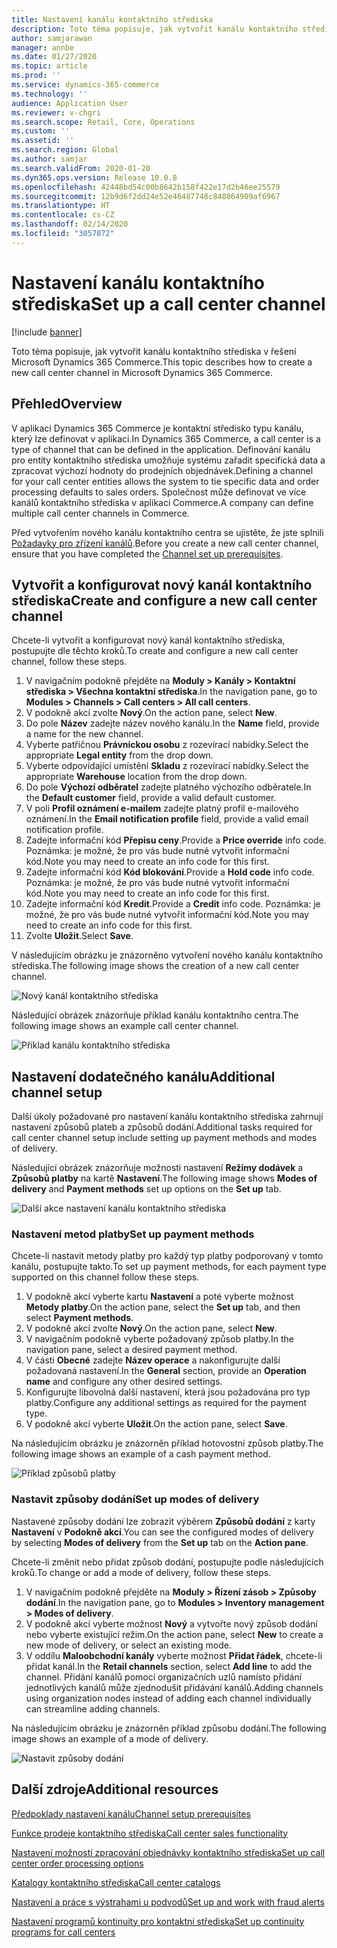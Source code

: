 ```yaml
---
title: Nastavení kanálu kontaktního střediska
description: Toto téma popisuje, jak vytvořit kanálu kontaktního střediska v řešení Microsoft Dynamics 365 Commerce.
author: samjarawan
manager: annbe
ms.date: 01/27/2020
ms.topic: article
ms.prod: ''
ms.service: dynamics-365-commerce
ms.technology: ''
audience: Application User
ms.reviewer: v-chgri
ms.search.scope: Retail, Core, Operations
ms.custom: ''
ms.assetid: ''
ms.search.region: Global
ms.author: samjar
ms.search.validFrom: 2020-01-20
ms.dyn365.ops.version: Release 10.0.8
ms.openlocfilehash: 42448bd54c00b8642b158f422e17d2b46ee25579
ms.sourcegitcommit: 12b9d6f2dd24e52e46487748c848864909af6967
ms.translationtype: HT
ms.contentlocale: cs-CZ
ms.lasthandoff: 02/14/2020
ms.locfileid: "3057872"
---
```

# <a name="set-up-a-call-center-channel"></a><span data-ttu-id="3f2f9-103">Nastavení kanálu kontaktního střediska</span><span class="sxs-lookup"><span data-stu-id="3f2f9-103">Set up a call center channel</span></span>


[!include [banner](includes/banner.md)]

<span data-ttu-id="3f2f9-104">Toto téma popisuje, jak vytvořit kanálu kontaktního střediska v řešení Microsoft Dynamics 365 Commerce.</span><span class="sxs-lookup"><span data-stu-id="3f2f9-104">This topic describes how to create a new call center channel in Microsoft Dynamics 365 Commerce.</span></span>

## <a name="overview"></a><span data-ttu-id="3f2f9-105">Přehled</span><span class="sxs-lookup"><span data-stu-id="3f2f9-105">Overview</span></span>

<span data-ttu-id="3f2f9-106">V aplikaci Dynamics 365 Commerce je kontaktní středisko typu kanálu, který lze definovat v aplikaci.</span><span class="sxs-lookup"><span data-stu-id="3f2f9-106">In Dynamics 365 Commerce, a call center is a type of channel that can be defined in the application.</span></span> <span data-ttu-id="3f2f9-107">Definování kanálu pro entity kontaktního střediska umožňuje systému zařadit specifická data a zpracovat výchozí hodnoty do prodejních objednávek.</span><span class="sxs-lookup"><span data-stu-id="3f2f9-107">Defining a channel for your call center entities allows the system to tie specific data and order processing defaults to sales orders.</span></span> <span data-ttu-id="3f2f9-108">Společnost může definovat ve více kanálů kontaktního střediska v aplikaci Commerce.</span><span class="sxs-lookup"><span data-stu-id="3f2f9-108">A company can define multiple call center channels in Commerce.</span></span> 

<span data-ttu-id="3f2f9-109">Před vytvořením nového kanálu kontaktního centra se ujistěte, že jste splnili [Požadavky pro zřízení kanálů](channels-prerequisites.md).</span><span class="sxs-lookup"><span data-stu-id="3f2f9-109">Before you create a new call center channel, ensure that you have completed the [Channel set up prerequisites](channels-prerequisites.md).</span></span>

## <a name="create-and-configure-a-new-call-center-channel"></a><span data-ttu-id="3f2f9-110">Vytvořit a konfigurovat nový kanál kontaktního střediska</span><span class="sxs-lookup"><span data-stu-id="3f2f9-110">Create and configure a new call center channel</span></span>

<span data-ttu-id="3f2f9-111">Chcete-li vytvořit a konfigurovat nový kanál kontaktního střediska, postupujte dle těchto kroků.</span><span class="sxs-lookup"><span data-stu-id="3f2f9-111">To create and configure a new call center channel, follow these steps.</span></span>

1. <span data-ttu-id="3f2f9-112">V navigačním podokně přejděte na **Moduly \> Kanály \> Kontaktní střediska \> Všechna kontaktní střediska**.</span><span class="sxs-lookup"><span data-stu-id="3f2f9-112">In the navigation pane, go to **Modules \> Channels \> Call centers \> All call centers**.</span></span>
1. <span data-ttu-id="3f2f9-113">V podokně akcí zvolte **Nový**.</span><span class="sxs-lookup"><span data-stu-id="3f2f9-113">On the action pane, select **New**.</span></span>
1. <span data-ttu-id="3f2f9-114">Do pole **Název** zadejte název nového kanálu.</span><span class="sxs-lookup"><span data-stu-id="3f2f9-114">In the **Name** field, provide a name for the new channel.</span></span>
1. <span data-ttu-id="3f2f9-115">Vyberte patřičnou **Právnickou osobu** z rozevírací nabídky.</span><span class="sxs-lookup"><span data-stu-id="3f2f9-115">Select the appropriate **Legal entity** from the drop down.</span></span>
1. <span data-ttu-id="3f2f9-116">Vyberte odpovídající umístění **Skladu** z rozevírací nabídky.</span><span class="sxs-lookup"><span data-stu-id="3f2f9-116">Select the appropriate **Warehouse** location from the drop down.</span></span>
1. <span data-ttu-id="3f2f9-117">Do pole **Výchozí odběratel** zadejte platného výchozího odběratele.</span><span class="sxs-lookup"><span data-stu-id="3f2f9-117">In the **Default customer** field, provide a valid default customer.</span></span>
1. <span data-ttu-id="3f2f9-118">V poli **Profil oznámení e-mailem** zadejte platný profil e-mailového oznámení.</span><span class="sxs-lookup"><span data-stu-id="3f2f9-118">In the **Email notification profile** field, provide a valid email notification profile.</span></span>
1. <span data-ttu-id="3f2f9-119">Zadejte informační kód **Přepisu ceny**.</span><span class="sxs-lookup"><span data-stu-id="3f2f9-119">Provide a **Price override** info code.</span></span> <span data-ttu-id="3f2f9-120">Poznámka: je možné, že pro vás bude nutné vytvořit informační kód.</span><span class="sxs-lookup"><span data-stu-id="3f2f9-120">Note you may need to create an info code for this first.</span></span>
1. <span data-ttu-id="3f2f9-121">Zadejte informační kód **Kód blokování**.</span><span class="sxs-lookup"><span data-stu-id="3f2f9-121">Provide a **Hold code** info code.</span></span> <span data-ttu-id="3f2f9-122">Poznámka: je možné, že pro vás bude nutné vytvořit informační kód.</span><span class="sxs-lookup"><span data-stu-id="3f2f9-122">Note you may need to create an info code for this first.</span></span>
1. <span data-ttu-id="3f2f9-123">Zadejte informační kód **Kredit**.</span><span class="sxs-lookup"><span data-stu-id="3f2f9-123">Provide a **Credit** info code.</span></span> <span data-ttu-id="3f2f9-124">Poznámka: je možné, že pro vás bude nutné vytvořit informační kód.</span><span class="sxs-lookup"><span data-stu-id="3f2f9-124">Note you may need to create an info code for this first.</span></span>
1. <span data-ttu-id="3f2f9-125">Zvolte **Uložit**.</span><span class="sxs-lookup"><span data-stu-id="3f2f9-125">Select **Save**.</span></span>

<span data-ttu-id="3f2f9-126">V následujícím obrázku je znázorněno vytvoření nového kanálu kontaktního střediska.</span><span class="sxs-lookup"><span data-stu-id="3f2f9-126">The following image shows the creation of a new call center channel.</span></span>

![Nový kanál kontaktního střediska](media/channel-setup-callcenter-1.png)

<span data-ttu-id="3f2f9-128">Následující obrázek znázorňuje příklad kanálu kontaktního centra.</span><span class="sxs-lookup"><span data-stu-id="3f2f9-128">The following image shows an example call center channel.</span></span>

![Příklad kanálu kontaktního střediska](media/channel-setup-callcenter-2.png)

## <a name="additional-channel-setup"></a><span data-ttu-id="3f2f9-130">Nastavení dodatečného kanálu</span><span class="sxs-lookup"><span data-stu-id="3f2f9-130">Additional channel setup</span></span>

<span data-ttu-id="3f2f9-131">Další úkoly požadované pro nastavení kanálu kontaktního střediska zahrnují nastavení způsobů plateb a způsobů dodání.</span><span class="sxs-lookup"><span data-stu-id="3f2f9-131">Additional tasks required for call center channel setup include setting up payment methods and modes of delivery.</span></span>

<span data-ttu-id="3f2f9-132">Následující obrázek znázorňuje možnosti nastavení **Režimy dodávek** a **Způsobů platby** na kartě **Nastavení**.</span><span class="sxs-lookup"><span data-stu-id="3f2f9-132">The following image shows **Modes of delivery** and **Payment methods** set up options on the **Set up** tab.</span></span>

![Další akce nastavení kanálu kontaktního střediska](media/channel-setup-callcenter-3.png)

### <a name="set-up-payment-methods"></a><span data-ttu-id="3f2f9-134">Nastavení metod platby</span><span class="sxs-lookup"><span data-stu-id="3f2f9-134">Set up payment methods</span></span>

<span data-ttu-id="3f2f9-135">Chcete-li nastavit metody platby pro každý typ platby podporovaný v tomto kanálu, postupujte takto.</span><span class="sxs-lookup"><span data-stu-id="3f2f9-135">To set up payment methods, for each payment type supported on this channel follow these steps.</span></span>

1. <span data-ttu-id="3f2f9-136">V podokně akcí vyberte kartu **Nastavení** a poté vyberte možnost **Metody platby**.</span><span class="sxs-lookup"><span data-stu-id="3f2f9-136">On the action pane, select the **Set up** tab, and then select **Payment methods**.</span></span>
1. <span data-ttu-id="3f2f9-137">V podokně akcí zvolte **Nový**.</span><span class="sxs-lookup"><span data-stu-id="3f2f9-137">On the action pane, select **New**.</span></span>
1. <span data-ttu-id="3f2f9-138">V navigačním podokně vyberte požadovaný způsob platby.</span><span class="sxs-lookup"><span data-stu-id="3f2f9-138">In the navigation pane, select a desired payment method.</span></span>
1. <span data-ttu-id="3f2f9-139">V části **Obecné** zadejte **Název operace** a nakonfigurujte další požadovaná nastavení.</span><span class="sxs-lookup"><span data-stu-id="3f2f9-139">In the **General** section, provide an **Operation name** and configure any other desired settings.</span></span>
1. <span data-ttu-id="3f2f9-140">Konfigurujte libovolná další nastavení, která jsou požadována pro typ platby.</span><span class="sxs-lookup"><span data-stu-id="3f2f9-140">Configure any additional settings as required for the payment type.</span></span>
1. <span data-ttu-id="3f2f9-141">V podokně akcí vyberte **Uložit**.</span><span class="sxs-lookup"><span data-stu-id="3f2f9-141">On the action pane, select **Save**.</span></span>

<span data-ttu-id="3f2f9-142">Na následujícím obrázku je znázorněn příklad hotovostní způsob platby.</span><span class="sxs-lookup"><span data-stu-id="3f2f9-142">The following image shows an example of a cash payment method.</span></span>

![Příklad způsobů platby](media/channel-setup-retail-5.png)

### <a name="set-up-modes-of-delivery"></a><span data-ttu-id="3f2f9-144">Nastavit způsoby dodání</span><span class="sxs-lookup"><span data-stu-id="3f2f9-144">Set up modes of delivery</span></span>

<span data-ttu-id="3f2f9-145">Nastavené způsoby dodání lze zobrazit výběrem **Způsobů dodání** z karty **Nastavení** v **Podokně akcí**.</span><span class="sxs-lookup"><span data-stu-id="3f2f9-145">You can see the configured modes of delivery by selecting **Modes of delivery** from the **Set up** tab on the **Action pane**.</span></span>  

<span data-ttu-id="3f2f9-146">Chcete-li změnit nebo přidat způsob dodání, postupujte podle následujících kroků.</span><span class="sxs-lookup"><span data-stu-id="3f2f9-146">To change or add a mode of delivery, follow these steps.</span></span>

1. <span data-ttu-id="3f2f9-147">V navigačním podokně přejděte na **Moduly \> Řízení zásob \> Způsoby dodání**.</span><span class="sxs-lookup"><span data-stu-id="3f2f9-147">In the navigation pane, go to **Modules \> Inventory management \> Modes of delivery**.</span></span>
1. <span data-ttu-id="3f2f9-148">V podokně akcí vyberte možnost **Nový** a vytvořte nový způsob dodání nebo vyberte existující režim.</span><span class="sxs-lookup"><span data-stu-id="3f2f9-148">On the action pane, select **New** to create a new mode of delivery, or select an existing mode.</span></span>
1. <span data-ttu-id="3f2f9-149">V oddílu **Maloobchodní kanály** vyberte možnost **Přidat řádek**, chcete-li přidat kanál.</span><span class="sxs-lookup"><span data-stu-id="3f2f9-149">In the **Retail channels** section, select **Add line** to add the channel.</span></span> <span data-ttu-id="3f2f9-150">Přidání kanálů pomocí organizačních uzlů namísto přidání jednotlivých kanálů může zjednodušit přidávání kanálů.</span><span class="sxs-lookup"><span data-stu-id="3f2f9-150">Adding channels using organization nodes instead of adding each channel individually can streamline adding channels.</span></span>

<span data-ttu-id="3f2f9-151">Na následujícím obrázku je znázorněn příklad způsobu dodání.</span><span class="sxs-lookup"><span data-stu-id="3f2f9-151">The following image shows an example of a mode of delivery.</span></span>

![Nastavit způsoby dodání](media/channel-setup-retail-7.png)

## <a name="additional-resources"></a><span data-ttu-id="3f2f9-153">Další zdroje</span><span class="sxs-lookup"><span data-stu-id="3f2f9-153">Additional resources</span></span>

[<span data-ttu-id="3f2f9-154">Předpoklady nastavení kanálu</span><span class="sxs-lookup"><span data-stu-id="3f2f9-154">Channel setup prerequisites</span></span>](channels-prerequisites.md)

[<span data-ttu-id="3f2f9-155">Funkce prodeje kontaktního střediska</span><span class="sxs-lookup"><span data-stu-id="3f2f9-155">Call center sales functionality</span></span>](call-center-functionality.md)

[<span data-ttu-id="3f2f9-156">Nastavení možností zpracování objednávky kontaktního střediska</span><span class="sxs-lookup"><span data-stu-id="3f2f9-156">Set up call center order processing options</span></span>](set-up-order-processing-options.md)

[<span data-ttu-id="3f2f9-157">Katalogy kontaktního střediska</span><span class="sxs-lookup"><span data-stu-id="3f2f9-157">Call center catalogs</span></span>](call-center-catalogs.md)

[<span data-ttu-id="3f2f9-158">Nastavení a práce s výstrahami u podvodů</span><span class="sxs-lookup"><span data-stu-id="3f2f9-158">Set up and work with fraud alerts</span></span>](set-up-fraud-alerts.md)

[<span data-ttu-id="3f2f9-159">Nastavení programů kontinuity pro kontaktní střediska</span><span class="sxs-lookup"><span data-stu-id="3f2f9-159">Set up continuity programs for call centers</span></span>](set-up-continuity-program.md)
